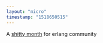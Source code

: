 ```yaml
---
layout: "micro"
timestamp: "1518650515"
---
```

A [shitty month](http://erlang.org/pipermail/erlang-questions/2018-February/thread.html) for erlang community
